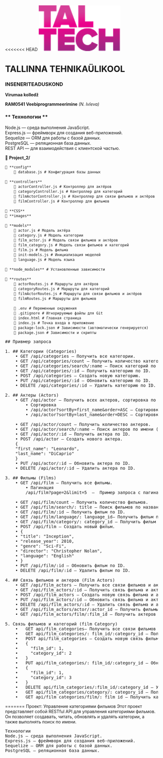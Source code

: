 <<<<<<< HEAD
![TalTech Logo](images/tal-tech.png)

# TALLINNA TEHNIKAÜLIKOOL

### INSENERITEADUSKOND

**Virumaa kolledž**

**RAM0541 Veebiprogrammeerimine** _(N. Ivleva)_

### ** Технологии **

Node.js — среда выполнения JavaScript.<br>
Express.js — фреймворк для создания веб-приложений.<br>
Sequelize — ORM для работы с базой данных.<br>
PostgreSQL — реляционная база данных.<br>
REST API — для взаимодействия с клиентской частью.<br>

📂 **Project_2/**

    📂 **config**
        📄 database.js # Конфигурация базы данных

    📂 **controllers**
        📄 actorController.js # Контроллер для актёров
        📄 categoryController.js # Контроллер для категорий
        📄 filmActorController.js # Контроллер для связи фильмов и актёров
        📄 filmController.js # Контроллер для фильмов

    📂 **CSS**
    📂 **images**

    📂 **models**
        📄 actor.js # Модель актёра
        📄 category.js # Модель категории
        📄 film_actor.js # Модель связи фильмов и актёров
        📄 film_category.js # Модель связи фильмов и категорий
        📄 film.js # Модель фильма
        📄 init-models.js # Инициализация моделей
        📄 language.js # Модель языка

    📂 **node_modules** # Установленные зависимости

    📂 **routes**
        📄 actorRoutes.js # Маршруты для актёров
        📄 categoryRoutes.js # Маршруты для категорий
        📄 filmActorRoutes.js # Маршруты для связи фильмов и актёров
        📄 filmRoutes.js # Маршруты для фильмов

        📄 .env # Переменные окружения
        📄 .gitignore # Игнорируемые файлы для Git
        📄 index.html # Главная страница
        📄 index.js # Точка входа в приложение
        📄 package-lock.json # Зависимости (автоматически генерируется)
        📄 package.json # Зависимости и скрипты

<pre>## Привмер запроса

1. ## Категории (Categories)
    • GET /api/categories — Получить все категории.
    • GET /api/categories/count — Получить количество категорий.
    • GET /api/categories/search/:name — Поиск категорий по названию (без учета регистра).
    • GET /api/categories/:id — Получить категорию по ID.
    • POST /api/categories — Создать новую категорию.
    • PUT /api/categories/:id — Обновить категорию по ID.
    • DELETE /api/categories/:id — Удалить категорию по ID.

2. ## Актеры (Actors)
    • GET /api/actor — Получить всех актеров, сортировка по actor_id (по умолчанию): 
        • Сортировка
        • /api/actor?sortBy=first_name&order=ASC — Сортировка по first_name в порядке возрастания:
        • /api/actor?sortBy=last_name&order=DESC — Сортировка по last_name в порядке убывания:

    • GET /api/actor/count — Получить количество актеров.
    • GET /api/actor/search/:name — Поиск актеров по имени (без учета регистра).
    • GET /api/actor/:id — Получить актера по ID.
    • POST /api/actor — Создать нового актера.
    {
    "first_name": "Leonardo",
    "last_name": "DiCaprio"
    }
    • PUT /api/actor/:id — Обновить актера по ID.
    • DELETE /api/actor/:id — Удалить актера по ID.

3. ## Фильмы (Films)
    • GET /api/film — Получить все фильмы. 
        • Пагинация
        /api/film?page=2&limit=5  —  Пример запроса с пагинацией 

    • GET /api/film/count — Получить количество фильмов.
    • GET /api/film/search/: title — Поиск фильмов по названию (без учета регистра).
    • GET /api/film/:id — Получить фильм по ID.
    • GET /api/film/language/: language_id— Получить фильм по языку.
    • GET /api/film/category/: category_id — Получить фильм категории.
    • POST /api/film — Создать новый фильм.
    • {
    • "title": "Inception",
    • "release_year": 2010,
    • "genre": "Sci-Fi",
    • "director": "Christopher Nolan",
    • "language": "English"
    • }
    • PUT /api/film/:id — Обновить фильм по ID.
    • DELETE /api/film/:id — Удалить фильм по ID.

4. ## Связь фильмов и актеров (Film Actors)
    • GET /api/film_actors — Получить все связи фильмов и актеров.
    • GET /api/film_actors/:id — Получить связь фильма и актера по ID.
    • POST /api/film_actors — Создать новую связь фильма и актера.
    • PUT /api/film_actors/:id — Обновить связь фильма и актера по ID.
    • DELETE /api/film_actors/:id — Удалить связь фильма и актера по ID.
    • GET /api/film_actors/actor/:actor_id — Получить фильмы по ID актера.
    • GET /api/film_actors/film/:film_id — Получить актеров по ID фильма.

5. Связь фильмов и категорий (film Category)
    •	GET api/film_categories— Получить все связи фильмов и категорий.
    •	GET api/film_categories/: film_id/:category_id — Получить связь фильма и категории по ID
    •	POST api/film_categories — Создать новую связь фильма и категории
    •	{
    •	  "film_id": 1,
    •	  "category_id": 2
    •	}
    •	PUT api/film_categories/: film_id/:category_id — Обновить связь фильма и категории по ID
    •	{
    •	  "film_id": 1,
    •	  "category_id": 3
    •	}
    •	DELETE api/film_categories/:film_id/:category_id — Удалить связь фильма и категории по ID
    •	GET api/film_categories/category/: category_id — Получить фильмы по ID категории
    •	GET api/film_categories/film/: film_id — Получить категории по ID фильма
</pre>

=======
Проект: Управление категориями фильмов
Этот проект представляет собой RESTful API для управления категориями фильмов. Он позволяет создавать, читать, обновлять и удалять категории, а также выполнять поиск по имени.

<pre>
Технологии
Node.js — среда выполнения JavaScript.
Express.js — фреймворк для создания веб-приложений.
Sequelize — ORM для работы с базой данных.
PostgreSQL — реляционная база данных.
</pre>
